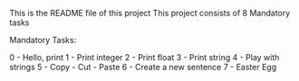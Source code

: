 This is the README file of this project
This project consists of 8 Mandatory tasks

Mandatory Tasks:

0 - Hello, print
1 - Print integer
2 - Print float
3 - Print string
4 - Play with strings
5 - Copy - Cut - Paste
6 - Create a new sentence
7 - Easter Egg
